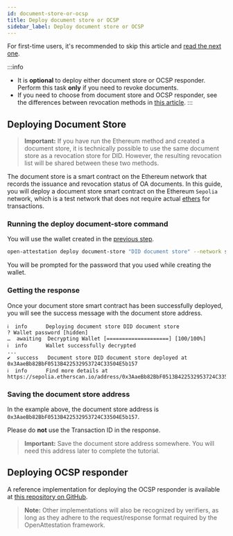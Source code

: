 ```yaml
---
id: document-store-or-ocsp
title: Deploy document store or OCSP
sidebar_label: Deploy document store or OCSP
---
```

For first-time users, it's recommended to skip this article and [read the next one](/docs/did-section/dns).

:::info 
* It is **optional** to deploy either document store or OCSP responder. Perform this task **only** if you need to revoke documents. 
* If you need to choose from document store and OCSP responder, see the differences between revocation methods in [this article](/docs/revoke-section/diff-btw-revocation-methods).
:::

## Deploying Document Store

> **Important:** If you have run the Ethereum method and created a document store, it is technically possible to use the same document store as a revocation store for DID. However, the resulting revocation list will be shared between these two methods.

The document store is a smart contract on the Ethereum network that records the issuance and revocation status of OA documents. In this guide, you will deploy a document store smart contract on the Ethereum `Sepolia` network, which is a test network that does not require actual [ethers](/docs/glossary-section/glossary#ether) for transactions.


### Running the deploy document-store command
You will use the wallet created in the [previous step](/docs/did-section/create).

```bash
open-attestation deploy document-store "DID document store" --network sepolia --encrypted-wallet-path wallet.json
```

You will be prompted for the password that you used while creating the wallet. 

### Getting the response
Once your document store smart contract has been successfully deployed, you will see the success message with the document store address.

```text
ℹ  info      Deploying document store DID document store
? Wallet password [hidden]
…  awaiting  Decrypting Wallet [====================] [100/100%]
ℹ  info      Wallet successfully decrypted
...
✔  success   Document store DID document store deployed at 0x3AaeBb82BbF0513B422532953724C33504E5b157
ℹ  info      Find more details at https://sepolia.etherscan.io/address/0x3AaeBb82BbF0513B422532953724C33504E5b157
```

### Saving the document store address
In the example above, the document store address is `0x3AaeBb82BbF0513B422532953724C33504E5b157`. 

Please do **not** use the Transaction ID in the response.

> **Important:** Save the document store address somewhere. You will need this address later to complete the tutorial.

## Deploying OCSP responder
A reference implementation for deploying the OCSP responder is available at [this repository on GitHub](https://github.com/Open-Attestation/ocsp-responder).

>**Note:** Other implementations will also be recognized by verifiers, as long as they adhere to the request/response format required by the OpenAttestation framework.
